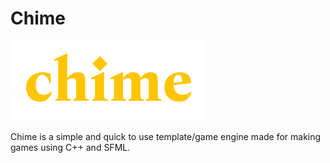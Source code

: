 # Chime
![LOGO](logo.png)

Chime is a simple and quick to use template/game engine made for making games using C++ and SFML.
